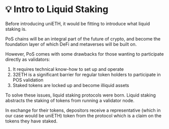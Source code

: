 # 💡 Intro to Liquid Staking

Before introducing uniETH, it would be fitting to introduce what liquid staking is.&#x20;

PoS chains will be an integral part of the future of crypto, and become the foundation layer of which DeFi and metaverses will be built on.

However, PoS comes with some drawbacks for those wanting to participate directly as validators:

1. It requires technical know-how to set up and operate
2. 32ETH is a significant barrier for regular token holders to participate in POS validation
3. Staked tokens are locked up and become illiquid assets

To solve these issues, liquid staking protocols were born. Liquid staking abstracts the staking of tokens from running a validator node.

In exchange for their tokens, depositors receive a representative (which in our case would be uniETH) token from the protocol which is a claim on the tokens they have staked.
